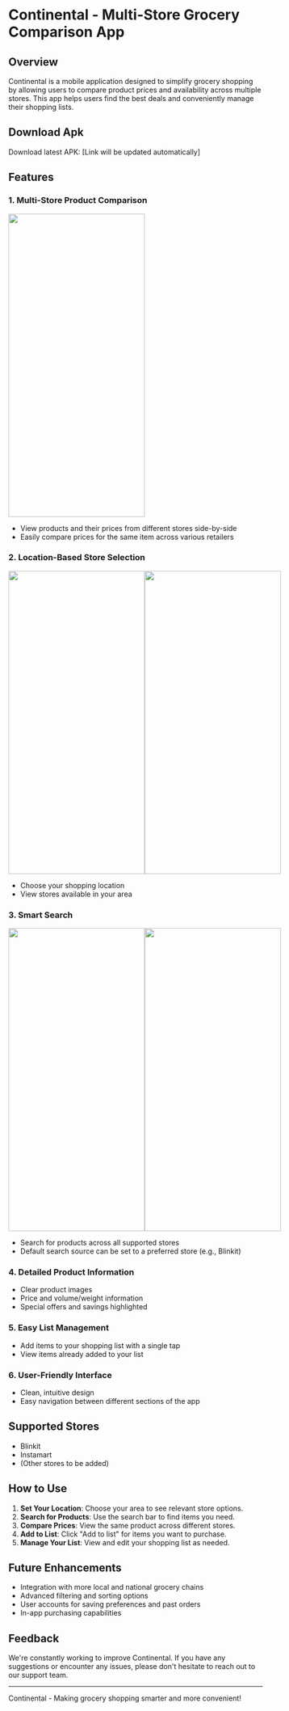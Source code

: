 # Continental - Multi-Store Grocery Comparison App

## Overview

Continental is a mobile application designed to simplify grocery shopping by allowing users to compare product prices and availability across multiple stores. This app helps users find the best deals and conveniently manage their shopping lists.

## Download Apk
Download latest APK: [Link will be updated automatically]

## Features

### 1. Multi-Store Product Comparison
<image src="https://github.com/user-attachments/assets/5004b637-cef4-4b57-93ab-1b917f155a3f" width="270px" height="600px" />

- View products and their prices from different stores side-by-side
- Easily compare prices for the same item across various retailers

### 2. Location-Based Store Selection
<div style="display:flex;">
  <image src="https://github.com/user-attachments/assets/345424ba-9382-45ac-a2a2-56fdbb96b970" width="270px" height="600px" />
  <image src="https://github.com/user-attachments/assets/59cb780d-744e-4034-8b4a-b0b710bd5636" width="270px" height="600px" />
</div>

- Choose your shopping location
- View stores available in your area

### 3. Smart Search
<div style="display:flex;">
  <image src="https://github.com/user-attachments/assets/bd092a52-3cbf-4716-9d71-069dd0388d84" width="270px" height="600px" />
    <image src="https://github.com/user-attachments/assets/3431b043-c279-45d4-bc43-fce0d11ae8bd" width="270px" height="600px" />
</div>
      
- Search for products across all supported stores
- Default search source can be set to a preferred store (e.g., Blinkit)

### 4. Detailed Product Information
- Clear product images
- Price and volume/weight information
- Special offers and savings highlighted

### 5. Easy List Management
- Add items to your shopping list with a single tap
- View items already added to your list

### 6. User-Friendly Interface
- Clean, intuitive design
- Easy navigation between different sections of the app

## Supported Stores
- Blinkit
- Instamart
- (Other stores to be added)

## How to Use

1. **Set Your Location**: Choose your area to see relevant store options.
2. **Search for Products**: Use the search bar to find items you need.
3. **Compare Prices**: View the same product across different stores.
4. **Add to List**: Click "Add to list" for items you want to purchase.
5. **Manage Your List**: View and edit your shopping list as needed.

## Future Enhancements
- Integration with more local and national grocery chains
- Advanced filtering and sorting options
- User accounts for saving preferences and past orders
- In-app purchasing capabilities

## Feedback

We're constantly working to improve Continental. If you have any suggestions or encounter any issues, please don't hesitate to reach out to our support team.

---

Continental - Making grocery shopping smarter and more convenient!
